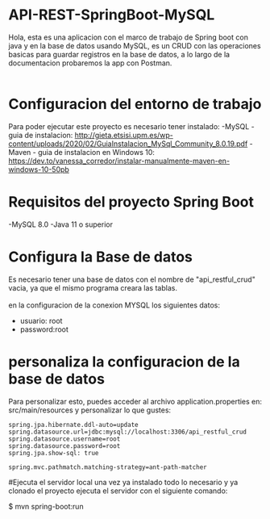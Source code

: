 # API-REST-SpringBoot-MySQL
Hola, esta es una aplicacion con el marco de trabajo de Spring boot con java y en la base de datos usando MySQL, es un CRUD con las operaciones basicas para guardar registros en la base de datos, a lo largo de la documentacion probaremos la app con Postman.
<br>
<br>
# Configuracion del entorno de trabajo
Para poder ejecutar este proyecto es necesario tener instalado:
-MySQL - guia de instalacion: http://gieta.etsisi.upm.es/wp-content/uploads/2020/02/GuiaInstalacion_MySql_Community_8.0.19.pdf
-Maven - guia de instalacion en Windows 10: https://dev.to/vanessa_corredor/instalar-manualmente-maven-en-windows-10-50pb
# Requisitos del proyecto Spring Boot
-MySQL 8.0
-Java 11 o superior
# Configura la Base de datos
Es necesario tener una base de datos con el nombre de "api_restful_crud" vacia, ya que el mismo programa creara las tablas.
<br><br>
en la configuracion de la conexion MYSQL los siguientes datos:
- usuario: root
- password:root
# personaliza la configuracion de la base de datos
Para personalizar esto, puedes acceder al archivo application.properties en: src/main/resources y personalizar lo que gustes:

```
spring.jpa.hibernate.ddl-auto=update
spring.datasource.url=jdbc:mysql://localhost:3306/api_restful_crud
spring.datasource.username=root
spring.datasource.password=root
spring.jpa.show-sql: true

spring.mvc.pathmatch.matching-strategy=ant-path-matcher

```
#Ejecuta el servidor local
una vez ya instalado todo lo necesario y ya clonado el proyecto ejecuta el servidor con el siguiente comando:

$ mvn spring-boot:run
